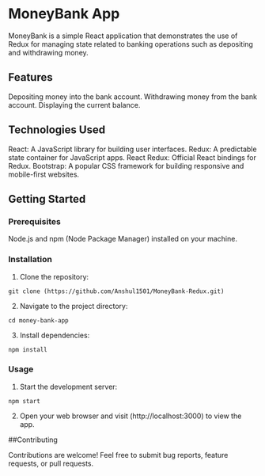 # MoneyBank App

MoneyBank is a simple React application that demonstrates the use of Redux for managing state related to banking operations such as depositing and withdrawing money.

## Features

Depositing money into the bank account.
Withdrawing money from the bank account.
Displaying the current balance.

## Technologies Used

React: A JavaScript library for building user interfaces.
Redux: A predictable state container for JavaScript apps.
React Redux: Official React bindings for Redux.
Bootstrap: A popular CSS framework for building responsive and mobile-first websites.

## Getting Started

### Prerequisites

Node.js and npm (Node Package Manager) installed on your machine.

### Installation

1. Clone the repository: 

`git clone (https://github.com/Anshul1501/MoneyBank-Redux.git)`

2. Navigate to the project directory: 

`cd money-bank-app`

3. Install dependencies:

`npm install`

### Usage

1. Start the development server:

`npm start`

2. Open your web browser and visit (http://localhost:3000) to view the app.

##Contributing

Contributions are welcome! Feel free to submit bug reports, feature requests, or pull requests.